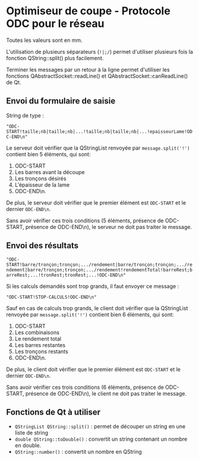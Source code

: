 Optimiseur de coupe - Protocole ODC pour le réseau
===

Toutes les valeurs sont en mm.

L'utilisation de plusieurs séparateurs (`!|;/`) permet d'utiliser plusieurs fois la fonction QString::split() plus facilement.

Terminer les messages par un retour à la ligne permet d'utiliser les fonctions QAbstractSocket::readLine() et QAbstractSocket::canReadLine() de Qt.

## Envoi du formulaire de saisie
String de type :

`"ODC-START!taille;nb|taille;nb|...!taille;nb|taille;nb|...!epaisseurLame!ODC-END\n"`

Le serveur doit vérifier que la QStringList renvoyée par `message.split('!')` contient bien 5 éléments, qui sont:
1. ODC-START
2. Les barres avant la découpe
3. Les tronçons désirés
4. L'épaisseur de la lame
5. ODC-END\n.

De plus, le serveur doit vérifier que le premier élément est `ODC-START` et le dernier `ODC-END\n`.

Sans avoir vérifier ces trois conditions (5 éléments, présence de ODC-START, présence de ODC-END\n), le serveur ne doit pas traiter le message.

## Envoi des résultats

`"ODC-START!barre/tronçon;tronçon;.../rendement|barre/tronçon;tronçon;.../rendement|barre/tronçon;tronçon;.../rendement!rendementTotal!barreRest;barreRest;...!tronRest;tronRest;...!ODC-END\n"`

Si les calculs demandés sont trop grands, il faut envoyer ce message :

`"ODC-START!STOP-CALCULS!ODC-END\n"`

Sauf en cas de calculs trop grands, le client doit vérifier que la QStringList renvoyée par `message.split('!')` contient bien 6 éléments, qui sont:
1. ODC-START
2. Les combinaisons
3. Le rendement total
4. Les barres restantes
5. Les tronçons restants
6. ODC-END\n.

De plus, le client doit vérifier que le premier élément est `ODC-START` et le dernier `ODC-END\n`.

Sans avoir vérifier ces trois conditions (6 éléments, présence de ODC-START, présence de ODC-END\n), le client ne doit pas traiter le message.

## Fonctions de Qt à utiliser
* `QStringList QString::split()` : permet de découper un string en une liste de string
* `double QString::toDouble()` : convertit un string contenant un nombre en double.
* `QString::number()` : convertit un nombre en QString
